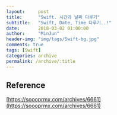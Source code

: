 ```yaml
---
layout:     post
title:      "Swift. 시간과 날짜 다루기"
subtitle:   "Swift, Date, Time 다루기..!"
date:       2018-03-02 01:00:00
author:     "MinJun"
header-img: "img/tags/Swift-bg.jpg"
comments: true 
tags: [Swift]
categories: archive
permalink: /archive/:title
---
```


## Reference 

[https://soooprmx.com/archives/6661](https://soooprmx.com/archives/6661)



